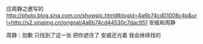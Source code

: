 应周静之邀写的
http://photo.blog.sina.com.cn/showpic.html#blogid=4a6b74cd01008c4p&url=http://s2.sinaimg.cn/orignal/4a6b74cd44530c7dac951
安威和周静
 
周静：抱歉
只找到了这一张
把你遮住了
安威还光着
我会继续找的
 
 
 
